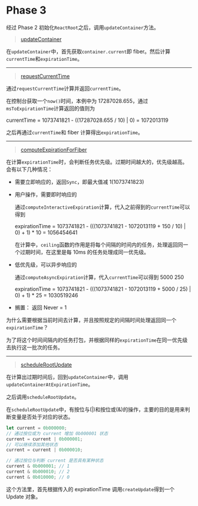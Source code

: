 # Phase 3

经过 Phase 2 初始化`ReactRoot`之后，调用`updateContainer`方法。

> [updateContainer](../ReactFiberReconciler.md#updateContainer)

在`updateContainer`中，首先获取`container.current`即 fiber。然后计算`currentTime`和`expirationTime`。

---

> [requestCurrentTime](../ReactFiberWorkLoop.md#requestCurrentTime)

通过`requestCurrentTime`计算并返回`currentTime`。

在控制台获取一个`now()`时间，本例中为 17287028.655，通过`msToExpirationTime`计算返回的值则为

currentTime = 1073741821 - ((17287028.655 / 10) | 0) = 1072013119

之后再通过`currentTime`和 fiber 计算得出`expirationTime`。

---

> [computeExpirationForFiber](../ReactFiberWorkLoop.md#computeExpirationForFiber)

在计算`expirationTime`时，会判断任务优先级。过期时间越大的，优先级越高。会有以下几种情况：

- 需要立即响应的，返回`Sync`，即最大值减 1(1073741823)
- 用户操作，需要即时响应的

  通过`computeInteractiveExpiration`计算，代入之前得到的`currentTime`可以得到

  expirationTime = 1073741821 - (((1073741821 - 1072013119 + 150 / 10) | 0) + 1) \* 10 = 1056454641

  在计算中，`ceiling`函数的作用是将每个间隔的时间内的任务，处理返回同一个过期时间，在这里是每 10ms 的任务处理成同一优先级。

- 低优先级，可以异步响应的

  通过`computeAsyncExpiration`计算，代入`currentTime`可以得到 5000 250

  expirationTime = 1073741821 - (((1073741821 - 1072013119 + 5000 / 25) | 0) + 1) \* 25 = 1030519246

- 搁置： 返回 Never = 1

为什么需要根据当前时间去计算，并且按照规定的间隔时间处理返回同一个`expirationTime`？

为了将这个时间间隔内的任务打包，并根据同样的`expirationTime`在同一优先级去执行这一批次的任务。

---

> [scheduleRootUpdate](../ReactFiberReconciler.md#scheduleRootUpdate)

在计算出过期时间后，回到`updateContainer`中，调用`updateContainerAtExpirationTime`。

之后调用`scheduleRootUpdate`。

在`scheduleRootUpdate`中，有按位与(|)和按位或(&)的操作，主要的目的是用来判断变量是否处于对应的状态。

```javascript
let current = 0b000000;
// 通过按位或为 current 增加 0b000001 状态
current = current | 0b000001;
// 可以继续添加其他状态
current = current | 0b000010;

// 通过按位与判断 current 是否具有某种状态
current & 0b000001; // 1
current & 0b000010; // 2
current & 0b010000; // 0
```

这个方法里，首先根据传入的 expirationTime 调用`createUpdate`得到一个 Update 对象。
